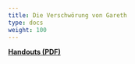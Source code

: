 ```yaml
---
title: Die Verschwörung von Gareth
type: docs
weight: 100
---
```


[**Handouts (PDF)**](/vvg/Handouts.pdf)  